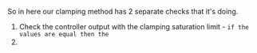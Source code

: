 So in here our clamping method has 2 separate checks that it's doing.

1. Check the controller output with the clamping saturation limit - `if the values are equal then the`
1. 